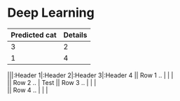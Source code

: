 # Deep Learning

| Predicted cat  | Details           |
| -------------- | ----------------- |
| 3              | 2                 |
| 1              | 4                 |



|||:Header 1|:Header 2|:Header 3|:Header 4
|| Row 1 .. |  |  |  
|| Row 2 .. |  Test
|| Row 3 .. |  |  |  
|| Row 4 .. |  |  |  


